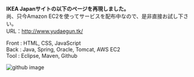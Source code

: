 **IKEA Japanサイトの以下のページを再現しました。**  
尚、只今Amazon EC2を使ってサービスを配布中なので、是非直接お試し下さい。  
URL：http://www.yudaegun.tk/  

Front : HTML, CSS, JavaScript  
Back : Java, Spring, Oracle, Tomcat, AWS EC2  
Tool : Eclipse, Maven, Github  

![github image](https://user-images.githubusercontent.com/110361846/225902227-502f4f9f-c807-467e-939b-060c872bc4c8.png)
